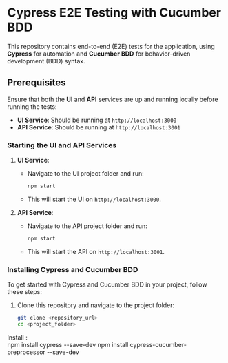 # Cypress E2E Testing with Cucumber BDD

This repository contains end-to-end (E2E) tests for the application, using **Cypress** for automation and **Cucumber BDD** for behavior-driven development (BDD) syntax.

## Prerequisites

Ensure that both the **UI** and **API** services are up and running locally before running the tests:

- **UI Service**: Should be running at `http://localhost:3000`
- **API Service**: Should be running at `http://localhost:3001`

### Starting the UI and API Services

1. **UI Service**:
   - Navigate to the UI project folder and run:
     ```bash
     npm start
     ```
   - This will start the UI on `http://localhost:3000`.

2. **API Service**:
   - Navigate to the API project folder and run:
     ```bash
     npm start
     ```
   - This will start the API on `http://localhost:3001`.

### Installing Cypress and Cucumber BDD

To get started with Cypress and Cucumber BDD in your project, follow these steps:

1. Clone this repository and navigate to the project folder:
   ```bash
   git clone <repository_url>
   cd <project_folder>

Install :    
npm install cypress --save-dev
npm install cypress-cucumber-preprocessor --save-dev

